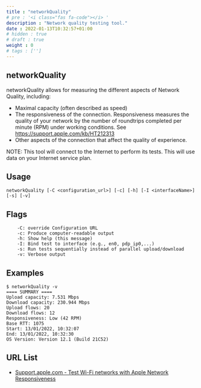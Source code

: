 ```yaml
---
title : "networkQuality"
# pre : '<i class="fas fa-code"></i> '
description : "Network quality testing tool."
date : 2022-01-13T10:32:57+01:00
# hidden : true
# draft : true
weight : 0
# tags : ['']
---
```


## networkQuality

networkQuality allows for measuring the different aspects of Network Quality, including:

* Maximal capacity (often described as speed)
* The responsiveness of the connection. Responsiveness measures the quality of your network by the number of roundtrips completed per minute (RPM) under working conditions. See <https://support.apple.com/kb/HT212313>
* Other aspects of the connection that affect the quality of experience.

NOTE: This tool will connect to the Internet to perform its tests. This will use data on your Internet service plan.

## Usage

```plain
networkQuality [-C <configuration_url>] [-c] [-h] [-I <interfaceName>] [-s] [-v]
```

## Flags

```plain
    -C: override Configuration URL
    -c: Produce computer-readable output
    -h: Show help (this message)
    -I: Bind test to interface (e.g., en0, pdp_ip0,...)
    -s: Run tests sequentially instead of parallel upload/download
    -v: Verbose output
```

## Examples

```plain
$ networkQuality -v
==== SUMMARY ====                                                                                         
Upload capacity: 7.531 Mbps
Download capacity: 230.944 Mbps
Upload flows: 20
Download flows: 12
Responsiveness: Low (42 RPM)
Base RTT: 1075
Start: 13/01/2022, 10:32:07
End: 13/01/2022, 10:32:30
OS Version: Version 12.1 (Build 21C52)
```

## URL List

- [Support.apple.com - Test Wi-Fi networks with Apple Network Responsiveness](https://support.apple.com/kb/HT212313)
